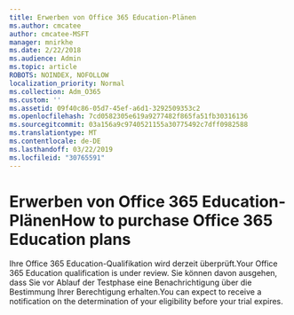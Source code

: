```yaml
---
title: Erwerben von Office 365 Education-Plänen
ms.author: cmcatee
author: cmcatee-MSFT
manager: mnirkhe
ms.date: 2/22/2018
ms.audience: Admin
ms.topic: article
ROBOTS: NOINDEX, NOFOLLOW
localization_priority: Normal
ms.collection: Adm_O365
ms.custom: ''
ms.assetid: 09f40c86-05d7-45ef-a6d1-3292509353c2
ms.openlocfilehash: 7cd0582305e619a9277482f865fa51fb30316136
ms.sourcegitcommit: 03a156a9c9740521155a30775492c7dff0982588
ms.translationtype: MT
ms.contentlocale: de-DE
ms.lasthandoff: 03/22/2019
ms.locfileid: "30765591"
---
```

# <a name="how-to-purchase-office-365-education-plans"></a><span data-ttu-id="86d9d-102">Erwerben von Office 365 Education-Plänen</span><span class="sxs-lookup"><span data-stu-id="86d9d-102">How to purchase Office 365 Education plans</span></span>

<span data-ttu-id="86d9d-103">Ihre Office 365 Education-Qualifikation wird derzeit überprüft.</span><span class="sxs-lookup"><span data-stu-id="86d9d-103">Your Office 365 Education qualification is under review.</span></span> <span data-ttu-id="86d9d-104">Sie können davon ausgehen, dass Sie vor Ablauf der Testphase eine Benachrichtigung über die Bestimmung Ihrer Berechtigung erhalten.</span><span class="sxs-lookup"><span data-stu-id="86d9d-104">You can expect to receive a notification on the determination of your eligibility before your trial expires.</span></span>
  

